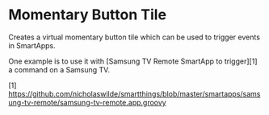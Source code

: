 Momentary Button Tile
====================
Creates a virtual momentary button tile which can be used to trigger events in SmartApps.

One example is to use it with [Samsung TV Remote SmartApp to trigger][1] a command on a Samsung TV.

[1] https://github.com/nicholaswilde/smartthings/blob/master/smartapps/samsung-tv-remote/samsung-tv-remote.app.groovy

